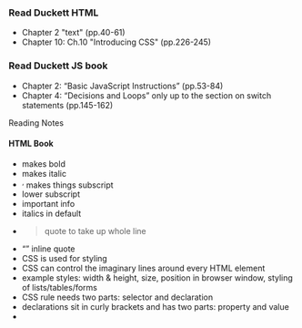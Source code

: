 ### Read Duckett HTML

- Chapter 2 "text" (pp.40-61)
- Chapter 10: Ch.10 "Introducing CSS" (pp.226-245)

### Read Duckett JS book

- Chapter 2: “Basic JavaScript Instructions” (pp.53-84)
- Chapter 4: “Decisions and Loops” only up to the section on switch statements (pp.145-162)

Reading Notes

#### HTML Book
- <b></b> makes bold
- <i></i> makes italic
- <sup>,</sup> makes things subscript
- <sub></sub> lower subscript
- <strong></strong> important info
- <em></em> italics in default
- <blockquote> quote to take up whole line
- <q></q> inline quote
- CSS is used for styling
- CSS  can control the imaginary lines around every HTML element
- example styles: width & height, size, position in browser window, styling of lists/tables/forms
- CSS rule needs two parts: selector and declaration
- declarations sit in curly brackets and has two parts: property and value
- <style> tag needed to do css seperatly
- rules cascade

#### JS Book
- JS build on prior languages of HTML and CSS
- Changes how the page reacts and behaves
- Not everyone browses with JS, so need to make sure works for everyone
- Keep it seperate, so if it doesnt work page can still load
- JS runs where it is placed
- statements are instuctions and each one starts on a new line and end with ;
- comments tell what is happening in code or code block
- use */ comments */ for multi line and // for single line comments
- Variables are little info that is needed to perform the action
- JS distinguishes between numbers, strings, and true or false values aka boolean data but there will be more learned later
- array ia a list of values that are related
- arrays start at 0
- expression evaluates into a single value
- expressions rely on things called operators; they allow programemrs to create a single value from one or more values
- flow charts can help plan how decisions need to be made
- 2 components to a decision 1 - expression evaluated, which returns a value 2 - condiatinoal statement says what to do in a given statement
- === strict equal to
- != not euqal to
- !== strictly not equal to
- && logical and (operator tests more than one condition)
- || logical or (operator tests at least one condition)
- ! logical not (operator takes a single Boolean value and inverts it)
- if statement evaluates a condition if the ocndition evaluates to true, any statmetns in the subsequent code block are executed
- else is the oposite of if statement

[<== Back to Main Readme](README.md)